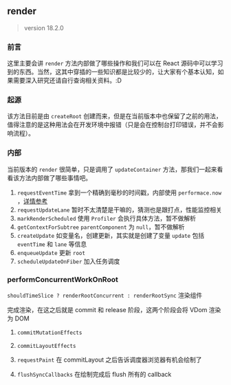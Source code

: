 ## render

> version 18.2.0

### 前言

这里主要会讲 `render` 方法内部做了哪些操作和我们可以在 React 源码中可以学习到的东西。当然，这其中穿插的一些知识都是比较少的，让大家有个基本认知，如果需要深入研究还请自行查询相关资料。:D

### 起源

该方法目前是由 `createRoot` 创建而来，但是在当前版本中也保留了之前的用法，值得注意的是这种用法会在开发环境中报错（只是会在控制台打印错误，并不会影响流程）。

### 内部

当前版本的 `render` 很简单，只是调用了 `updateContainer` 方法，那我们一起来看看该方法内部做了哪些事情吧。

1. `requestEventTime` 拿到一个精确到毫秒的时间戳，内部使用 `performace.now` ，[详情参考](https://developer.mozilla.org/zh-CN/docs/Web/API/Performance/now) 
2. `requestUpdateLane` 暂时不太清楚是干嘛的，猜测也是跟打点，性能监控相关
3. `markRenderScheduled` 使用 `Profiler` 会执行具体方法，暂不做解析
4. `getContextForSubtree` `parentComponent` 为 `null`，暂不做解析
5. `createUpdate` 如变量名，创建更新，其实就是创建了变量 `update` 包括 `eventTime` 和 `lane` 等信息
6. `enqueueUpdate` 更新 `root` 
7. `scheduleUpdateOnFiber` 加入任务调度

### performConcurrentWorkOnRoot

`shouldTimeSlice ? renderRootConcurrent : renderRootSync` 渲染组件

完成渲染，在这之后就是 commit 和 release 阶段，这两个阶段会将 VDom 渲染为 DOM

1. `commitMutationEffects`

2. `commitLayoutEffects`

3. `requestPaint` 在 commitLayout 之后告诉调度器浏览器有机会绘制了

4. `flushSyncCallbacks` 在绘制完成后 flush 所有的 callback


